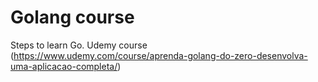 # Golang course

Steps to learn Go.
Udemy course (https://www.udemy.com/course/aprenda-golang-do-zero-desenvolva-uma-aplicacao-completa/)